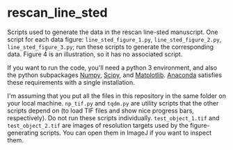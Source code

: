 # rescan_line_sted
Scripts used to generate the data in the rescan line-sted manuscript. One script for each data figure: `line_sted_figure_1.py`, `line_sted_figure_2.py`, `line_sted_figure_3.py`; run these scripts to generate the corresponding data. Figure 4 is an illustration, so it has no associated script.

If you want to run the code, you'll need a python 3 environment, and also the python subpackages [Numpy](http://www.numpy.org/), [Scipy](https://www.scipy.org/), and [Matplotlib](http://matplotlib.org/). [Anaconda](https://www.continuum.io/downloads) satisfies these requirements with a single installation.

I'm assuming that you put all the files in this repository in the same folder on your local machine. `np_tif.py` and `tqdm.py` are utility scripts that the other scripts depend on (to load TIF files and show nice progress bars, respectively). Do not run these scripts individually. `test_object_1.tif` and `test_object_2.tif` are images of resolution targets used by the figure-generating scripts. You can open them in ImageJ if you want to inspect them.
